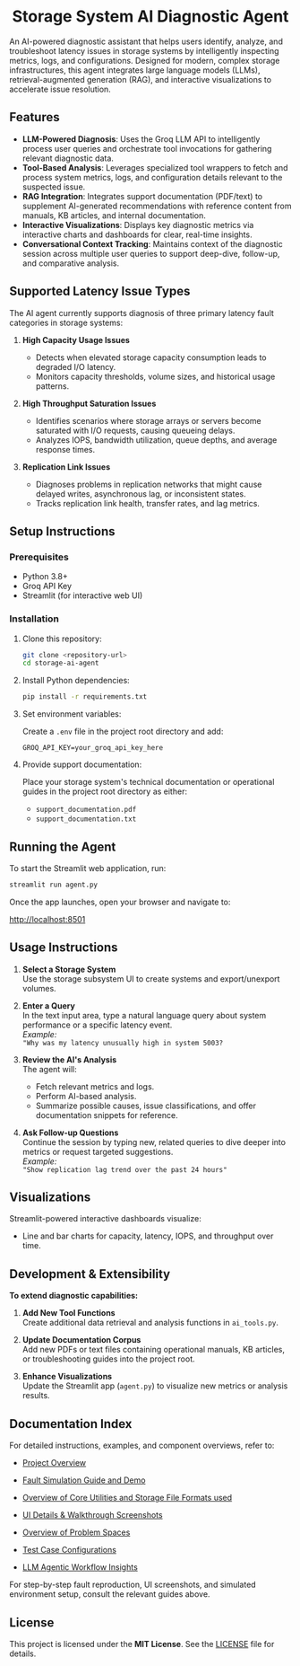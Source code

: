 <h1 align="center">Storage System AI Diagnostic Agent</h1>

An AI-powered diagnostic assistant that helps users identify, analyze, and troubleshoot latency issues in storage systems by intelligently inspecting metrics, logs, and configurations. Designed for modern, complex storage infrastructures, this agent integrates large language models (LLMs), retrieval-augmented generation (RAG), and interactive visualizations to accelerate issue resolution.

## Features

- **LLM-Powered Diagnosis**: Uses the Groq LLM API to intelligently process user queries and orchestrate tool invocations for gathering relevant diagnostic data.
- **Tool-Based Analysis**: Leverages specialized tool wrappers to fetch and process system metrics, logs, and configuration details relevant to the suspected issue.
- **RAG Integration**: Integrates support documentation (PDF/text) to supplement AI-generated recommendations with reference content from manuals, KB articles, and internal documentation.
- **Interactive Visualizations**: Displays key diagnostic metrics via interactive charts and dashboards for clear, real-time insights.
- **Conversational Context Tracking**: Maintains context of the diagnostic session across multiple user queries to support deep-dive, follow-up, and comparative analysis.

## Supported Latency Issue Types

The AI agent currently supports diagnosis of three primary latency fault categories in storage systems:

1. **High Capacity Usage Issues**
   - Detects when elevated storage capacity consumption leads to degraded I/O latency.
   - Monitors capacity thresholds, volume sizes, and historical usage patterns.

2. **High Throughput Saturation Issues**
   - Identifies scenarios where storage arrays or servers become saturated with I/O requests, causing queueing delays.
   - Analyzes IOPS, bandwidth utilization, queue depths, and average response times.

3. **Replication Link Issues**
   - Diagnoses problems in replication networks that might cause delayed writes, asynchronous lag, or inconsistent states.
   - Tracks replication link health, transfer rates, and lag metrics.

## Setup Instructions

### Prerequisites

- Python 3.8+
- Groq API Key 
- Streamlit (for interactive web UI)

### Installation

1. Clone this repository:

   ```bash
   git clone <repository-url>
   cd storage-ai-agent
   ```

2. Install Python dependencies:

   ```bash
   pip install -r requirements.txt
   ```

3. Set environment variables:

   Create a `.env` file in the project root directory and add:

   ```env
   GROQ_API_KEY=your_groq_api_key_here
   ```

4. Provide support documentation:

   Place your storage system's technical documentation or operational guides in the project root directory as either:

   - `support_documentation.pdf`
   - `support_documentation.txt`

## Running the Agent

To start the Streamlit web application, run:

```bash
streamlit run agent.py
```

Once the app launches, open your browser and navigate to:

[http://localhost:8501](http://localhost:8501)

## Usage Instructions

1. **Select a Storage System**  
   Use the storage subsystem UI to create systems and export/unexport volumes.

2. **Enter a Query**  
   In the text input area, type a natural language query about system performance or a specific latency event.  
   _Example:_  
   `"Why was my latency unusually high in system 5003?`

3. **Review the AI's Analysis**  
   The agent will:
   - Fetch relevant metrics and logs.
   - Perform AI-based analysis.
   - Summarize possible causes, issue classifications, and offer documentation snippets for reference.

5. **Ask Follow-up Questions**  
   Continue the session by typing new, related queries to dive deeper into metrics or request targeted suggestions.  
   _Example:_  
   `"Show replication lag trend over the past 24 hours"`

## Visualizations

Streamlit-powered interactive dashboards visualize:

- Line and bar charts for capacity, latency, IOPS, and throughput over time.

## Development & Extensibility

**To extend diagnostic capabilities:**

1. **Add New Tool Functions**  
   Create additional data retrieval and analysis functions in `ai_tools.py`.

2. **Update Documentation Corpus**  
   Add new PDFs or text files containing operational manuals, KB articles, or troubleshooting guides into the project root.

3. **Enhance Visualizations**  
   Update the Streamlit app (`agent.py`) to visualize new metrics or analysis results.

## Documentation Index

For detailed instructions, examples, and component overviews, refer to:

- [Project Overview](https://github.com/Dhanush-M555/HPE_GenAI/final-doc/README.md)

- [Fault Simulation Guide and Demo](https://github.com/Dhanush-M555/HPE_GenAI/final-doc/demo/README.md)

- [Overview of Core Utilities and Storage File Formats used](https://github.com/Dhanush-M555/HPE_GenAI/final-doc/utils/README.md)

- [UI Details & Walkthrough Screenshots](https://github.com/Dhanush-M555/HPE_GenAI/final-doc/ui/README.md)

- [Overview of Problem Spaces](https://github.com/Dhanush-M555/HPE_GenAI/final-doc/problem_spaces/README.md)

- [Test Case Configurations](https://github.com/Dhanush-M555/HPE_GenAI/final-doc/demo/testcases.txt)

- [LLM Agentic Workflow Insights](https://github.com/Dhanush-M555/HPE_GenAI/final-doc/workflow/README.md)

For step-by-step fault reproduction, UI screenshots, and simulated environment setup, consult the relevant guides above.

## License

This project is licensed under the **MIT License**. See the [LICENSE](LICENSE) file for details.
